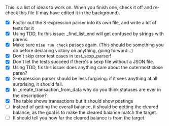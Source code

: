 This is a list of ideas to work on. When you finish one, check it off and re-check this file (I may have edited it in the background).
- [x] Factor out the S-expression parser into its own file, and write a lot of tests for it
- [x] Using TDD, fix this issue: _find_list_end will get confused by strings with parens.
- [x] Make sure `mise run check` passes again. (This should be something you do before declaring victory on anything, going forward...)
- [x] Don't skip error test cases in test_sexp_parser!
- [x] Don't let the tests succeed if there's a sexp file without a JSON file.
- [x] Using TDD, fix this issue: does anything care about the outermost close paren?
- [x] S-expression parser should be less forgiving: if it sees anything at all surprising, it should fail.
- [x] In _create_transaction_from_data why do you think statuses are ever in the description?
- [x] The table shows transactions but it should show postings
- [ ] Instead of getting the overall balance, it should be getting the cleared balance, as the goal is to make the cleared balance match the target.
- [ ] It should tell you how far the cleared balance is from the target.
